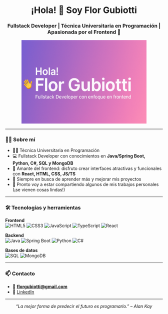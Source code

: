 <h1 align="center">¡Hola! 👋 Soy Flor Gubiotti</h1>
<h3 align="center">Fullstack Developer | Técnica Universitaria en Programación | Apasionada por el Frontend 💜</h3>

<p align="center">
  <img src="./banner.png" width="400" alt="Banner Flor Gubiotti"/>
</p>

---

### 💁‍♀️ Sobre mí

- 👩‍🎓 Técnica Universitaria en Programación  
- 💻 Fullstack Developer con conocimientos en **Java/Spring Boot, Python, C#, SQL y MongoDB**  
- 🎨 Amante del frontend: disfruto crear interfaces atractivas y funcionales con **React, HTML, CSS, JS/TS**  
- 🚀 Siempre en busca de aprender más y mejorar mis proyectos  
- 📂 Pronto voy a estar compartiendo algunos de mis trabajos personales (¡se vienen cosas lindas!)

---

### 🛠️ Tecnologías y herramientas

**Frontend**  
![HTML5](https://img.shields.io/badge/-HTML5-E34F26?logo=html5&logoColor=fff)
![CSS3](https://img.shields.io/badge/-CSS3-1572B6?logo=css3&logoColor=fff)
![JavaScript](https://img.shields.io/badge/-JavaScript-F7DF1E?logo=javascript&logoColor=000)
![TypeScript](https://img.shields.io/badge/-TypeScript-3178C6?logo=typescript&logoColor=fff)
![React](https://img.shields.io/badge/-React-61DAFB?logo=react&logoColor=000)

**Backend**  
![Java](https://img.shields.io/badge/-Java-007396?logo=java&logoColor=fff)
![Spring Boot](https://img.shields.io/badge/-Spring%20Boot-6DB33F?logo=spring-boot&logoColor=fff)
![Python](https://img.shields.io/badge/-Python-3776AB?logo=python&logoColor=fff)
![C#](https://img.shields.io/badge/-C%23-239120?logo=c-sharp&logoColor=fff)

**Bases de datos**  
![SQL](https://img.shields.io/badge/-SQL-4479A1?logo=postgresql&logoColor=fff)
![MongoDB](https://img.shields.io/badge/-MongoDB-47A248?logo=mongodb&logoColor=fff)

---

### 📫 Contacto

- 📧 **florgubiotti@gmail.com**  
- 💼 [LinkedIn](https://www.linkedin.com/in/flor-gubiotti-652181262/) 

---

<p align="center"><i>“La mejor forma de predecir el futuro es programarlo.” – Alan Kay</i></p>
